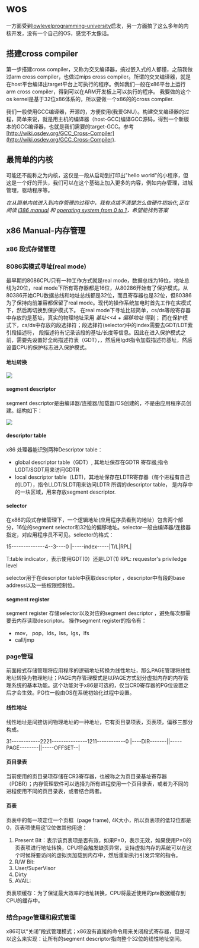# wos
一方面受到[lowlevelprogramming-university](https://github.com/gurugio/lowlevelprogramming-university)启发，另一方面搞了这么多年的内核开发，没有一个自己的OS，感觉不太像话。


## 搭建cross compiler


第一步搭建cross compiler，又称为交叉编译器，搞过嵌入式的人都懂，之前我做过arm cross compiler，也做过mips cross compiler。所谓的交叉编译器，就是在host平台编译出target平台上可执行的程序。例如我们一般在x86平台上运行arm cross compiler，得到可以在ARM开发板上可以执行的程序。
我要做的这个os kernel是基于32位x86体系的，所以要做一个x86的的cross compiler. 

我们一般使用GCC编译器，开源的，方便使用(我爱GNU）。构建交叉编译器的过程，简单来说，就是用主机的编译器（host-GCC)编译GCC源码，得到一个新版本的GCC编译器，也就是我们需要的target-GCC。参考[http://wiki.osdev.org/GCC_Cross-Compiler](http://wiki.osdev.org/GCC_Cross-Compiler).


## 最简单的内核

可能还不能称之为内核，这仅是一段从启动到打印出"hello world"的小程序，但这是一个好的开头，我们可以在这个基础上加入更多的内容，例如内存管理，进城管理，驱动程序等。

_在从简单内核进入到内存管理的过程中，我有点搞不清楚怎么做硬件初始化,正在阅读 [i386 manual](http://css.csail.mit.edu/6.858/2015/readings/i386.pdf) 和 [operating system from 0 to 1](https://tuhdo.github.io/os01/)，希望能找到答案_

## x86 Manual-内存管理

### x86 段式存储管理
### 8086实模式寻址(real mode)
最早期的8086CPU只有一种工作方式就是real mode，数据总线为16位，地址总线为20位，real mode下所有寄存器都是16位，从80286开始有了保护模式，从80386开始CPU数据总线和地址总线都是32位，而且寄存器也是32位，但80386为了保持向前兼容都保留了real mode。现代的操作系统加电时首先工作在实模式下，然后再切换到保护模式下。
在real mode下寻址比较简单，cs/ds等段寄存器中存放的是基址，真实的物理地址采用 *基址<<4 + 偏移地址* 得到；
而在保护模式下，cs/ds中存放的段选择符；段选择符(selector)中的index需要去GDT/LDT索引段描述符， 段描述符有记录该段的基址/长度等信息。因此在进入保护模式之前，需要先设置好全局描述符表（GDT），，然后用lgdt指令加载描述符基址，然后设置CPU的保护标志进入保护模式。

#### 地址转换

![](http://ooaecudja.bkt.clouddn.com/seg_tran.png)

#### segment descriptor

segment descriptor是由编译器/连接器/加载器/OS创建的，不是由应用程序员创建。结构如下：

![](http://ooaecudja.bkt.clouddn.com/descriptor.png)
#### descriptor table
x86 处理器能识别两种Descriptor table：
* global descriptor table（GDT）, 其地址保存在GDTR 寄存器;指令LGDT/SGDT用来访问GDTR
* local descriptor table（LDT)，其地址保存在LDTR寄存器（每个进程有自己的LDT），指令LLDT/SLDT用来访问LDTR
所谓的descriptor table， 是内存中的一块区域，用来存放segment descriptor.

#### selector
在x86的段式存储管理下，一个逻辑地址(应用程序员看到的地址）包含两个部分，16位的segment selector和32位的偏移地址。selector一般由编译器/连接器指定，对应用程序员不可见。selector的格式：

15--------------4--3----0
|-----index-----|T/L|RPL|

T:table indicator，表示使用GDT(0）还是LDT(1)
RPL: requestor's priviledge level

selector用于在descriptor table中获取descriptor ，descriptor中有段的base address以及一些权限控制位。

#### segment register
segment register 存储selector以及对应的segment descriptor ，避免每次都需要去内存读取descriptor。
操作segment register的指令有：
* mov， pop，lds，lss，lgs，lfs
* call/jmp

### page管理
前面段式存储管理将应用程序的逻辑地址转换为线性地址，那么PAGE管理将线性地址转换为物理地址；PAGE内存管理模式是以PAGE方式划分虚拟内存的内存管理系统的基本功能。这个功能对于x86是可选的，仅当CR0寄存器的PG位设置之后才会生效。PG位一般由OS在系统初始化过程中设置。

#### 线性地址
线性地址是间接访问物理地址的一种地址，它有页目录项表，页表项，偏移三部分构成。

31------------2221---------------1211------------0
|----DIR-------||-----PAGE--------||-----OFFSET--|

#### 页目录表
当前使用的页目录项存储在CR3寄存器，也被称之为页目录基址寄存器（PDBR）；内存管理软件可以选择为所有进程使用一个页目录表，或者为不同的进程使用不同的页目录表，或者结合两者。

#### 页表
页表中的每一项定位一个页框（page frame), 4K大小，所以页表项的低12位都是0，页表项使用这12位做其他用途：


1. Present Bit：表示该页表项是否有效，如果P=0，表示无效，如果使用P=0的页表项进行地址转换，CPU将会触发缺页异常，支持虚拟内存的系统可以在这个时候将要访问的虚拟页加载到内存中，然后重新执行引发异常的指令。
2. R/W Bit:
3. User/SuperVisor
4. Dirty
5. AVAIL:

页表项缓存：为了保证最大效率的地址转换，CPU将最近使用的pte数据缓存到CPU的缓存中。


### 结合page管理和段式管理

x86可以“关闭”段式管理模式；x86没有直接的命令用来关闭段式寄存器，但是可以这么来实现：让所有的segment descriptor指向整个32位的线性地址空间。





